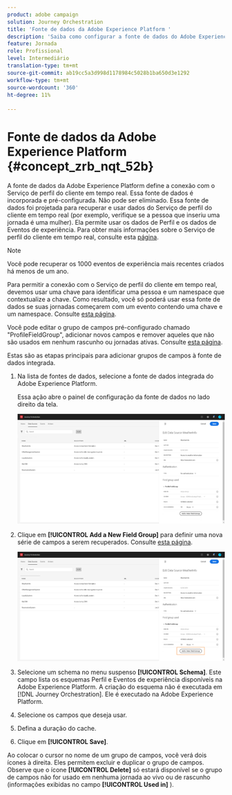 ```yaml
---
product: adobe campaign
solution: Journey Orchestration
title: 'Fonte de dados da Adobe Experience Platform '
description: 'Saiba como configurar a fonte de dados do Adobe Experience Platform '
feature: Jornada
role: Profissional
level: Intermediário
translation-type: tm+mt
source-git-commit: ab19cc5a3d998d1178984c5028b1ba650d3e1292
workflow-type: tm+mt
source-wordcount: '360'
ht-degree: 11%

---
```



# Fonte de dados da Adobe Experience Platform {#concept_zrb_nqt_52b}

A fonte de dados da Adobe Experience Platform define a conexão com o Serviço de perfil do cliente em tempo real. Essa fonte de dados é incorporada e pré-configurada. Não pode ser eliminado. Essa fonte de dados foi projetada para recuperar e usar dados do Serviço de perfil do cliente em tempo real (por exemplo, verifique se a pessoa que inseriu uma jornada é uma mulher). Ela permite usar os dados de Perfil e os dados de Eventos de experiência. Para obter mais informações sobre o Serviço de perfil do cliente em tempo real, consulte esta [página](https://docs.adobe.com/content/help/pt-BR/experience-platform/profile/home.html).

>[!NOTE]
>
>Você pode recuperar os 1000 eventos de experiência mais recentes criados há menos de um ano.

Para permitir a conexão com o Serviço de perfil do cliente em tempo real, devemos usar uma chave para identificar uma pessoa e um namespace que contextualize a chave. Como resultado, você só poderá usar essa fonte de dados se suas jornadas começarem com um evento contendo uma chave e um namespace. Consulte [esta página](../building-journeys/journey.md).

Você pode editar o grupo de campos pré-configurado chamado &quot;ProfileFieldGroup&quot;, adicionar novos campos e remover aqueles que não são usados em nenhum rascunho ou jornadas ativas. Consulte [esta página](../datasource/field-groups.md).

Estas são as etapas principais para adicionar grupos de campos à fonte de dados integrada.

1. Na lista de fontes de dados, selecione a fonte de dados integrada do Adobe Experience Platform.

   Essa ação abre o painel de configuração da fonte de dados no lado direito da tela.

   ![](../assets/journey23.png)

1. Clique em **[!UICONTROL Add a New Field Group]** para definir uma nova série de campos a serem recuperados. Consulte [esta página](../datasource/field-groups.md).

   ![](../assets/journey24.png)

1. Selecione um schema no menu suspenso **[!UICONTROL Schema]**. Este campo lista os esquemas Perfil e Eventos de experiência disponíveis na Adobe Experience Platform. A criação do esquema não é executada em [!DNL Journey Orchestration]. Ele é executado na Adobe Experience Platform.
1. Selecione os campos que deseja usar.
1. Defina a duração do cache.
1. Clique em **[!UICONTROL Save]**.

Ao colocar o cursor no nome de um grupo de campos, você verá dois ícones à direita. Eles permitem excluir e duplicar o grupo de campos. Observe que o ícone **[!UICONTROL Delete]** só estará disponível se o grupo de campos não for usado em nenhuma jornada ao vivo ou de rascunho (informações exibidas no campo **[!UICONTROL Used in]** ).
